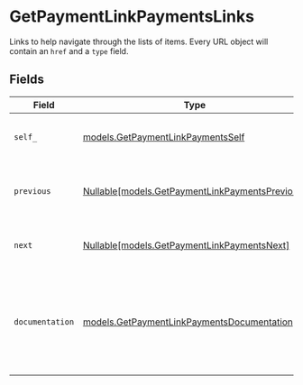 # GetPaymentLinkPaymentsLinks

Links to help navigate through the lists of items. Every URL object will contain an `href` and a `type` field.


## Fields

| Field                                                                                          | Type                                                                                           | Required                                                                                       | Description                                                                                    |
| ---------------------------------------------------------------------------------------------- | ---------------------------------------------------------------------------------------------- | ---------------------------------------------------------------------------------------------- | ---------------------------------------------------------------------------------------------- |
| `self_`                                                                                        | [models.GetPaymentLinkPaymentsSelf](../models/getpaymentlinkpaymentsself.md)                   | :heavy_check_mark:                                                                             | The URL to the current set of items.                                                           |
| `previous`                                                                                     | [Nullable[models.GetPaymentLinkPaymentsPrevious]](../models/getpaymentlinkpaymentsprevious.md) | :heavy_check_mark:                                                                             | The previous set of items, if available.                                                       |
| `next`                                                                                         | [Nullable[models.GetPaymentLinkPaymentsNext]](../models/getpaymentlinkpaymentsnext.md)         | :heavy_check_mark:                                                                             | The next set of items, if available.                                                           |
| `documentation`                                                                                | [models.GetPaymentLinkPaymentsDocumentation](../models/getpaymentlinkpaymentsdocumentation.md) | :heavy_check_mark:                                                                             | In v2 endpoints, URLs are commonly represented as objects with an `href` and `type` field.     |